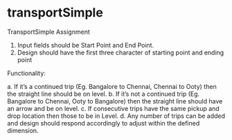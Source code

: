 # transportSimple
TransportSimple Assignment

1. Input fields should be Start Point and End Point.
2. Design should have the first three character of starting point and ending point

Functionality:

a. If it’s a continued trip (Eg. Bangalore to Chennai, Chennai to Ooty) then the straight line should be on level.
b. If it’s not a continued trip (Eg. Bangalore to Chennai, Ooty to Bangalore) then the straight line should have an arrow and be on level.
c. If consecutive trips have the same pickup and drop location then those to be in Level.
d. Any number of trips can be added and design should respond accordingly to adjust within the defined dimension.
